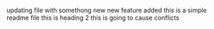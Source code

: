 updating file with somethong new
new feature added
this is a simple readme file
this is heading 2
this is going to cause conflicts
